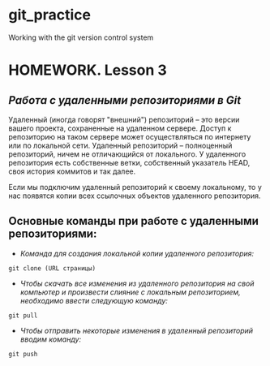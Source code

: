 # git_practice
Working with the git version control system


# HOMEWORK. Lesson 3

## *Работа с удаленными репозиториями в Git*

Удаленный (иногда говорят "внешний") репозиторий – это версии вашего проекта, сохраненные на удаленном сервере. Доступ к репозиторию на таком сервере может осуществляться по интернету или по локальной сети.
Удаленный репозиторий – полноценный репозиторий, ничем не отличающийся от локального. У удаленного репозитория есть собственные ветки, собственный указатель HEAD, своя история коммитов и так далее.

Если мы подключим удаленный репозиторий к своему локальному, то у нас появятся копии всех ссылочных объектов удаленного репозитория.

## Основные команды при работе с удаленными репозиториями:

- *Команда для создания локальной копии удаленного репозитория:*
```
git clone (URL страницы)
```

- *Чтобы скачать все изменения из удаленного репозитория на свой компьютер и произвести слияние с локальным репозиторием, необходимо ввести следующую команду:*

```
git pull
```

- *Чтобы отправить некоторые изменения в удаленный репозиторий вводим команду:*

```
git push
```